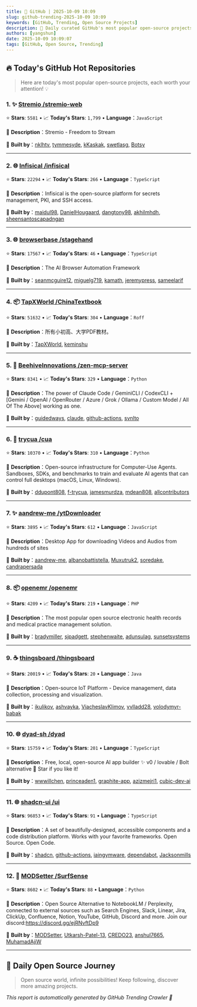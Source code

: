 ```yaml
---
title: 🚀 GitHub | 2025-10-09 10:09
slug: github-trending-2025-10-09 10:09
keywords: [GitHub, Trending, Open Source Projects]
description: 🌟 Daily curated GitHub's most popular open-source projects to help you stay on the pulse of technology!
authors: [yangshun]
date: 2025-10-09 10:09:07
tags: [GitHub, Open Source, Trending]
---
```


## 🔥 Today's GitHub Hot Repositories

> Here are today's most popular open-source projects, each worth your attention! 💡

### 1. ✨ [Stremio /stremio-web](https://github.com/Stremio/stremio-web)

⭐ **Stars**: `5581`   •   📈 **Today's Stars**: `1,799`   •   **Language**：`JavaScript`

📝 **Description**：Stremio - Freedom to Stream

🤝 **Built by**：[nklhtv](https://github.com/nklhtv), [tymmesyde](https://github.com/tymmesyde), [kKaskak](https://github.com/kKaskak), [swetlasg](https://github.com/swetlasg), [Botsy](https://github.com/Botsy)

---

### 2. 🌐 [Infisical /infisical](https://github.com/Infisical/infisical)

⭐ **Stars**: `22294`   •   📈 **Today's Stars**: `266`   •   **Language**：`TypeScript`

📝 **Description**：Infisical is the open-source platform for secrets management, PKI, and SSH access.

🤝 **Built by**：[maidul98](https://github.com/maidul98), [DanielHougaard](https://github.com/DanielHougaard), [dangtony98](https://github.com/dangtony98), [akhilmhdh](https://github.com/akhilmhdh), [sheensantoscapadngan](https://github.com/sheensantoscapadngan)

---

### 3. 🌐 [browserbase /stagehand](https://github.com/browserbase/stagehand)

⭐ **Stars**: `17567`   •   📈 **Today's Stars**: `46`   •   **Language**：`TypeScript`

📝 **Description**：The AI Browser Automation Framework

🤝 **Built by**：[seanmcguire12](https://github.com/seanmcguire12), [miguelg719](https://github.com/miguelg719), [kamath](https://github.com/kamath), [jeremypress](https://github.com/jeremypress), [sameelarif](https://github.com/sameelarif)

---

### 4. 📦 [TapXWorld /ChinaTextbook](https://github.com/TapXWorld/ChinaTextbook)

⭐ **Stars**: `51632`   •   📈 **Today's Stars**: `304`   •   **Language**：`Roff`

📝 **Description**：所有小初高、大学PDF教材。

🤝 **Built by**：[TapXWorld](https://github.com/TapXWorld), [keminshu](https://github.com/keminshu)

---

### 5. 🐍 [BeehiveInnovations /zen-mcp-server](https://github.com/BeehiveInnovations/zen-mcp-server)

⭐ **Stars**: `8341`   •   📈 **Today's Stars**: `329`   •   **Language**：`Python`

📝 **Description**：The power of Claude Code / GeminiCLI / CodexCLI + [Gemini / OpenAI / OpenRouter / Azure / Grok / Ollama / Custom Model / All Of The Above] working as one.

🤝 **Built by**：[guidedways](https://github.com/guidedways), [claude](https://github.com/claude), [github-actions](https://github.com/github-actions), [svnlto](https://github.com/svnlto)

---

### 6. 🐍 [trycua /cua](https://github.com/trycua/cua)

⭐ **Stars**: `10370`   •   📈 **Today's Stars**: `310`   •   **Language**：`Python`

📝 **Description**：Open-source infrastructure for Computer-Use Agents. Sandboxes, SDKs, and benchmarks to train and evaluate AI agents that can control full desktops (macOS, Linux, Windows).

🤝 **Built by**：[ddupont808](https://github.com/ddupont808), [f-trycua](https://github.com/f-trycua), [jamesmurdza](https://github.com/jamesmurdza), [mdean808](https://github.com/mdean808), [allcontributors](https://github.com/allcontributors)

---

### 7. ✨ [aandrew-me /ytDownloader](https://github.com/aandrew-me/ytDownloader)

⭐ **Stars**: `3895`   •   📈 **Today's Stars**: `612`   •   **Language**：`JavaScript`

📝 **Description**：Desktop App for downloading Videos and Audios from hundreds of sites

🤝 **Built by**：[aandrew-me](https://github.com/aandrew-me), [albanobattistella](https://github.com/albanobattistella), [Muxutruk2](https://github.com/Muxutruk2), [soredake](https://github.com/soredake), [candrapersada](https://github.com/candrapersada)

---

### 8. 📦 [openemr /openemr](https://github.com/openemr/openemr)

⭐ **Stars**: `4209`   •   📈 **Today's Stars**: `219`   •   **Language**：`PHP`

📝 **Description**：The most popular open source electronic health records and medical practice management solution.

🤝 **Built by**：[bradymiller](https://github.com/bradymiller), [sjpadgett](https://github.com/sjpadgett), [stephenwaite](https://github.com/stephenwaite), [adunsulag](https://github.com/adunsulag), [sunsetsystems](https://github.com/sunsetsystems)

---

### 9. ☕ [thingsboard /thingsboard](https://github.com/thingsboard/thingsboard)

⭐ **Stars**: `20019`   •   📈 **Today's Stars**: `20`   •   **Language**：`Java`

📝 **Description**：Open-source IoT Platform - Device management, data collection, processing and visualization.

🤝 **Built by**：[ikulikov](https://github.com/ikulikov), [ashvayka](https://github.com/ashvayka), [ViacheslavKlimov](https://github.com/ViacheslavKlimov), [vvlladd28](https://github.com/vvlladd28), [volodymyr-babak](https://github.com/volodymyr-babak)

---

### 10. 🌐 [dyad-sh /dyad](https://github.com/dyad-sh/dyad)

⭐ **Stars**: `15759`   •   📈 **Today's Stars**: `201`   •   **Language**：`TypeScript`

📝 **Description**：Free, local, open-source AI app builder ✨ v0 / lovable / Bolt alternative 🌟 Star if you like it!

🤝 **Built by**：[wwwillchen](https://github.com/wwwillchen), [princeaden1](https://github.com/princeaden1), [graphite-app](https://github.com/graphite-app), [azizmejri1](https://github.com/azizmejri1), [cubic-dev-ai](https://github.com/cubic-dev-ai)

---

### 11. 🌐 [shadcn-ui /ui](https://github.com/shadcn-ui/ui)

⭐ **Stars**: `96853`   •   📈 **Today's Stars**: `91`   •   **Language**：`TypeScript`

📝 **Description**：A set of beautifully-designed, accessible components and a code distribution platform. Works with your favorite frameworks. Open Source. Open Code.

🤝 **Built by**：[shadcn](https://github.com/shadcn), [github-actions](https://github.com/github-actions), [iaingymware](https://github.com/iaingymware), [dependabot](https://github.com/dependabot), [Jacksonmills](https://github.com/Jacksonmills)

---

### 12. 🐍 [MODSetter /SurfSense](https://github.com/MODSetter/SurfSense)

⭐ **Stars**: `8602`   •   📈 **Today's Stars**: `88`   •   **Language**：`Python`

📝 **Description**：Open Source Alternative to NotebookLM / Perplexity, connected to external sources such as Search Engines, Slack, Linear, Jira, ClickUp, Confluence, Notion, YouTube, GitHub, Discord and more. Join our discord:https://discord.gg/ejRNvftDp9

🤝 **Built by**：[MODSetter](https://github.com/MODSetter), [Utkarsh-Patel-13](https://github.com/Utkarsh-Patel-13), [CREDO23](https://github.com/CREDO23), [anshul7665](https://github.com/anshul7665), [MuhamadAjiW](https://github.com/MuhamadAjiW)

---

## 🌈 Daily Open Source Journey

> Open source world, infinite possibilities! Keep following, discover more amazing projects.

*This report is automatically generated by GitHub Trending Crawler 🤖*
